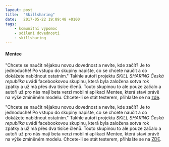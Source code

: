 ```yaml
---
layout: post
title:  "Skillsharing"
date:   2017-05-22 19:09:48 +0100
tags: 
    - komunitní výpomoc
    - sdílení dovedností
    - skillsharing
---
```


#### Mentee


"Chcete se naučit nějakou novou dovednost a nevíte, kde začít? Je to jednoduché! Po vstupu do skupiny napište, co se chcete naučit a co dokážete nabídnout ostatním." Takhle autoři projektu *SKILL SHARING Česká republika* uvádí facebookovou skupinu, která byla založena sotva rok zpátky a už má přes dva tisíce členů. Touto skupinou to ale pouze začalo a autoři už pro nás mají beta verzi mobilní aplikaci Mentee, která staví právě na výše zmíněném modelu. Chcete-li se stát testerem, přihlašte se na [zde](https://www.getmentee.com/cs/beta/).

"Chcete se naučit nějakou novou dovednost a nevíte, kde začít? Je to jednoduché! Po vstupu do skupiny napište, co se chcete naučit a co dokážete nabídnout ostatním." Takhle autoři projektu *SKILL SHARING Česká republika* uvádí facebookovou skupinu, která byla založena sotva rok zpátky a už má přes dva tisíce členů. Touto skupinou to ale pouze začalo a autoři už pro nás mají beta verzi mobilní aplikaci Mentee, která staví právě na výše zmíněném modelu. Chcete-li se stát testerem, přihlašte se na [ZDE](https://www.getmentee.com/cs/beta/).

